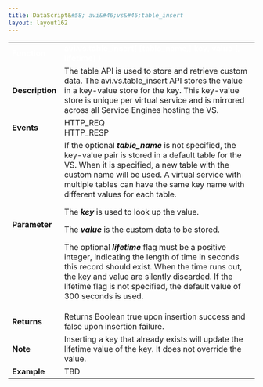 ```yaml
---
title: DataScript&#58; avi&#46;vs&#46;table_insert
layout: layout162
---
```

<table class="table table-hover table table-bordered table-hover">  
<tbody>        
<tr>   
<td><span style="color: white; font-size: medium;"><strong>Function</strong></span></td>
<td><span style="color: white;"><b>avi.vs.table_insert( [table_name,] key, value [, lifetime] )</b></span></td>
</tr>
<tr>   
<td><span style="font-size: medium;"><strong>Description</strong></span></td>
<td>The table API is used to store and retrieve custom data. The avi.vs.table_insert API stores the value in a key-value store for the key. This key-value store is unique per virtual service and is mirrored across all Service Engines hosting the VS.</td>
</tr>
<tr>   
<td><span style="font-size: medium;"><strong>Events</strong></span></td>
<td>HTTP_REQ<br> HTTP_RESP</td>
</tr>
<tr>   
<td><span style="font-size: medium;"><strong>Parameter</strong></span></td>
<td>If the optional <em><strong>table_name</strong></em> is not specified, the key-value pair is stored in a default table for the VS. When it is specified, a new table with the custom name will be used. A virtual service with multiple tables can have the same key name with different values for each table.<p></p> <p>The <em><strong>key</strong> </em>is used to look up the value.</p> <p>The <em><strong>value</strong> </em>is the custom data to be stored.</p> <p>The optional <em><strong>lifetime</strong> </em>flag must be a positive integer, indicating the length of time in seconds this record should exist. When the time runs out, the key and value are silently discarded. If the lifetime flag is not specified, the default value of 300 seconds is used.</p></td>
</tr>
<tr>   
<td><span style="font-size: medium;"><strong>Returns</strong></span></td>
<td>Returns Boolean true upon insertion success and false upon insertion failure.</td>
</tr>
<tr>   
<td><span style="font-size: medium;"><strong>Note</strong></span></td>
<td>Inserting a key that already exists will update the lifetime value of the key. It does not override the value.</td>
</tr>
<tr>   
<td><span style="font-size: medium;"><strong>Example</strong></span></td>
<td>TBD</td>
</tr>
</tbody>
</table> 